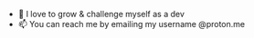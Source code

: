 - 🌱 I love to grow & challenge myself as a dev
- 📫 You can reach me by emailing my username @proton.me

<!---
mklifo/mklifo is a ✨ special ✨ repository because its `README.md` (this file) appears on your GitHub profile.
You can click the Preview link to take a look at your changes.
--->
